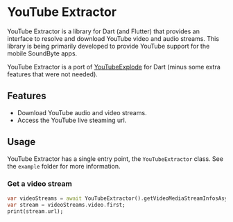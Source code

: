 # YouTube Extractor

YouTube Extractor is a library for Dart (and Flutter) that provides an interface to resolve and download YouTube video and audio streams. This library is being primarily developed to provide YouTube support for the mobile SoundByte apps. 

YouTube Extractor is a port of [YouTubeExplode](https://github.com/Tyrrrz/YoutubeExplode) for Dart (minus some extra features that were not needed).

## Features

- Download YouTube audio and video streams.
- Access the YouTube live steaming url.

## Usage

YouTube Extractor has a single entry point, the `YouTubeExtractor` class. See the `example` folder for more information.

### Get a video stream

```dart
var videoStreams = await YouTubeExtractor().getVideoMediaStreamInfosAsync('AtD-HOiAIc4');
var stream = videoStreams.video.first;
print(stream.url);
```